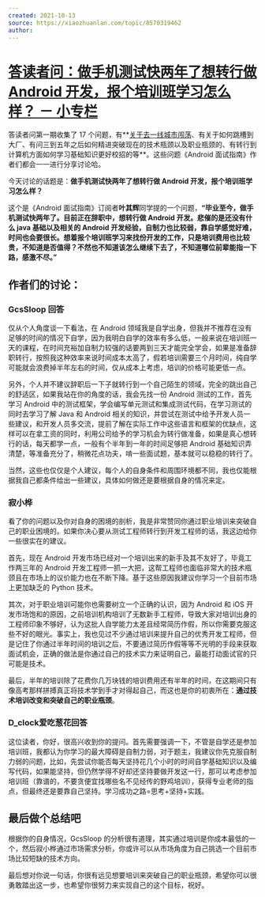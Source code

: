 ```yaml
---
created: 2021-10-13
source: https://xiaozhuanlan.com/topic/8570319462
author: 
---
```


# [答读者问：做手机测试快两年了想转行做 Android 开发，报个培训班学习怎么样？ － 小专栏](https://xiaozhuanlan.com/topic/8570319462)


答读者问第一期收集了 17 个问题，有**[关于去一线城市闯荡](https://xiaozhuanlan.com/topic/9725018364)、有关于如何跳槽到大厂、有问三到五年之后如何精进突破现在的技术瓶颈以及职业瓶颈的、有转行到计算机方面如何学习基础知识更好校招的等**。这些问题《Android 面试指南》作者们都会一一进行分享讨论哈。

今天讨论的话题是：**做手机测试快两年了想转行做 Android 开发，报个培训班学习怎么样？**

这个是《Android 面试指南》订阅者**叶其辉**同学提的一个问题，**“毕业至今，做手机测试快两年了。目前正在辞职中，想转行做 Android 开发。悲催的是还没有什么 java 基础以及相关的 Android 开发经验，自制力也比较弱，靠自学感觉好难，时间也会要很长。想着报个培训班学习来找份开发的工作，只是培训费用也比较贵，不知道是否值得？不然也不知道该怎么继续下去了，不知道哪位前辈能指一下路，感激不尽。”**

## 作者们的讨论：

### GcsSloop 回答

仅从个人角度谈一下看法，在 Android 领域我是自学出身，但我并不推荐在没有足够的时间的情况下自学，因为我明白自学的效率有多么低，一般来说在培训班一天的课程，在时间充裕加自制力较强的话要两到三天才能完全学会，如果是准备辞职转行，按照我这种效率来说时间成本太高了，假若培训需要三个月时间，纯自学可能就会浪费掉半年左右的时间，仅从成本上考虑，培训的价格可能更低一点。

另外，个人并不建议辞职后一下子就转行到一个自己陌生的领域，完全的跳出自己的舒适区，如果我站在你的角度的话，我会先找一份 Android 测试的工作，首先学习 Android 中的测试框架，学会编写单元测试和集成测试代码，在学习测试的同时去学习了解 Java 和 Android 相关的知识，并尝试在测试中给予开发人员一些建议，和开发人员多交流，提前了解在实际工作中这些语言和框架的优缺点，这样可以在拿工资的同时，利用公司给予的学习机会为转行做准备，如果是真心想转行的话，每天都学一点，一般有个半年到一年的时间足够把 Android 基础知识弄清楚，等准备充分了，稍微花点功夫，啃一些面试题，基本就可以稳稳的转行了。

当然，这些也仅仅是个人建议，每个人的自身条件和周围环境都不同，我也仅能根据我自己都条件给出一些建议，具体如何做还是要根据自身的情况来定。

### 寂小桦

看了你的问题以及你对自身的困境的剖析，我是非常赞同你通过职业培训来突破自己的职业困境的。如果你决心要从测试工程师转行到开发工程师的话，我这边给你一些很实在的建议。

首先，现在 Android 开发市场已经对一个培训出来的新手及其不友好了，毕竟工作两三年的 Android 开发工程师一抓一大把，这帮工程师也面临非常大的技术瓶颈且在市场上的议价能力也在不断下降。基于这些原因我建议你学习一个目前市场上更加缺乏的 Python 技术。

其次，对于职业培训可能你也需要树立一个正确的认识，因为 Android 和 iOS 开发市场饱和的原因，之前培训机构培训了无数新手工程师，导致大家对培训出身的工程师印象不够好，认为这批人自学能力太差且经常简历作假，所以你需要克服这些不好的眼光。事实上，我也见过不少通过培训来提升自己的优秀开发工程师，但是记住了你通过半年时间的培训之后，不要通过简历作假等等不光明的手段来获取面试机会，正确的做法是你通过自己的技术实力来证明自己，最能打动面试官的只可能是技术。

最后，半年的培训除了花费你几万块钱的培训费用还有半年的时间，在这期间只有像高考那样拼搏真正将技术学到手才对得起自己，而这也是你的初衷所在：**通过技术培训改变和突破自己的职业瓶颈**。

### D\_clock爱吃葱花回答

这位读者，你好，很高兴收到你的提问。首先需要强调一下，不管是自学还是参加培训班，我都认为你学习的最大障碍是自制力弱，对于题主，我建议你先克服自制力弱的问题，比如，先尝试你能否每天坚持花几个小时的时间自学基础知识以及编写代码，如果能坚持，但仍然学得不好却还坚持要做开发这一行，那可以考虑参加培训班（靠谱的，不要贪便宜找哪些名不见经传的野鸡培训），获得专业老师的指点，但最终还是要靠自己坚持。学习成功之路=思考+坚持+实践。

## 最后做个总结吧

根据你的自身情况，GcsSloop 的分析很有道理，其实通过培训是你成本最低的一个，然后寂小桦通过市场需求分析，你或许可以从市场角度为自己挑选一个目前市场比较短缺的技术方向。

最后想对你说一句话，你很有远见想要培训来突破自己的职业瓶颈，希望你可以很勇敢踏出这一步，也希望你很努力来实现自己的这个目标，祝好。

